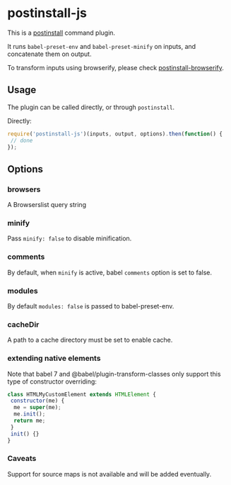 # postinstall-js

This is a [postinstall](http://github.com/kapouer/postinstall) command plugin.

It runs `babel-preset-env` and `babel-preset-minify` on inputs, and concatenate
them on output.

To transform inputs using browserify, please check
[postinstall-browserify](http://github.com/kapouer/postinstall-browserify).

## Usage

The plugin can be called directly, or through `postinstall`.

Directly:

```js
require('postinstall-js')(inputs, output, options).then(function() {
 // done
});
```

## Options

### browsers

A Browserslist query string

### minify

Pass `minify: false` to disable minification.

### comments

By default, when `minify` is active, babel `comments` option is set to false.

### modules

By default `modules: false` is passed to babel-preset-env.

### cacheDir

A path to a cache directory must be set to enable cache.

### extending native elements

Note that babel 7 and @babel/plugin-transform-classes only support this
type of constructor overriding:

```js
class HTMLMyCustomElement extends HTMLElement {
 constructor(me) {
  me = super(me);
  me.init();
  return me;
 }
 init() {}
}
```

### Caveats

Support for source maps is not available and will be added eventually.
